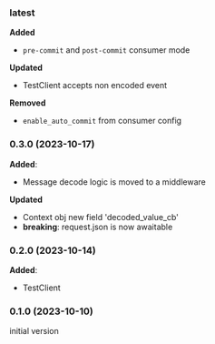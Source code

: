 ### latest

**Added**
 - `pre-commit` and `post-commit` consumer mode 

**Updated**
 - TestClient accepts non encoded event

**Removed**
 - `enable_auto_commit` from consumer config

### 0.3.0 (2023-10-17)

**Added**:
 - Message decode logic is moved to a middleware

**Updated**
 - Context obj new field 'decoded_value_cb'
 - **breaking**: request.json is now awaitable

### 0.2.0 (2023-10-14)

**Added**:
 - TestClient

### 0.1.0 (2023-10-10)

initial version